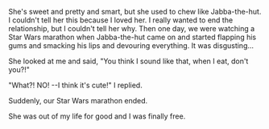 She's sweet and pretty and smart, but she used to chew like Jabba-the-hut. I couldn't tell her this because I loved her. I really wanted to end the relationship, but I couldn't tell her why. Then one day, we were watching a Star Wars marathon when Jabba-the-hut came on and started flapping his gums and smacking his lips and devouring everything. It was disgusting... 

She looked at me and said, "You think I sound like that, when I eat, don't you?!"

"What?! NO! --I think it's cute!" I replied.

Suddenly, our Star Wars marathon ended.

She was out of my life for good and I was finally free.